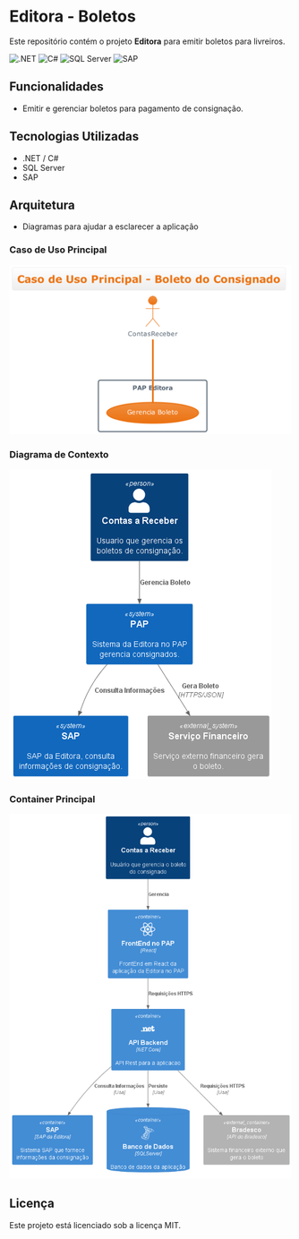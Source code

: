 # Editora - Boletos

Este repositório contém o projeto **Editora** para emitir boletos para livreiros.

![.NET](https://img.shields.io/badge/.NET-512BD4?logo=dotnet&logoColor=white)
![C#](https://img.shields.io/badge/C%23-239120?logo=c-sharp&logoColor=white)
![SQL Server](https://img.shields.io/badge/SQL%20Server-CC2927?logo=microsoft-sql-server&logoColor=white)
![SAP](https://img.shields.io/badge/SAP-0FAAFF?logo=sap&logoColor=white)

## Funcionalidades

- Emitir e gerenciar boletos para pagamento de consignação.

## Tecnologias Utilizadas

- .NET / C#
- SQL Server
- SAP

## Arquitetura

- Diagramas para ajudar a esclarecer a aplicação

### Caso de Uso Principal

![Caso de Uso Principal - Boleto do Consignador](out/docs/UseCase/ConsignadoEditora.png)

### Diagrama de Contexto

![Diagrama de Contexto](out/docs/Context/EditoraConsignadoContext.png)

### Container Principal

![Container](out/docs/Container/EditoraConsignadoContainer.png)

## Licença

Este projeto está licenciado sob a licença MIT.